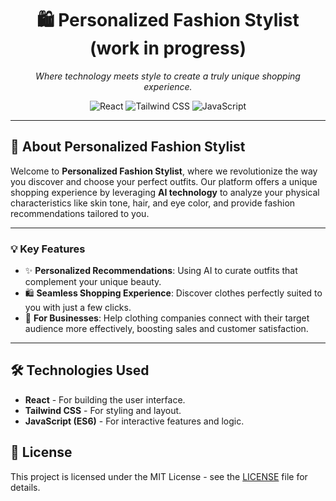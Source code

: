 <div align="center">
  <h1>🛍️ Personalized Fashion Stylist (work in progress)</h1>
  <p>
    <i>Where technology meets style to create a truly unique shopping experience.</i>
  </p>

  <p>
    <img alt="React" src="https://img.shields.io/badge/React-16.13.1-61DAFB?logo=react&logoColor=white&style=for-the-badge" />
    <img alt="Tailwind CSS" src="https://img.shields.io/badge/TailwindCSS-2.0-38B2AC?logo=tailwind-css&logoColor=white&style=for-the-badge" />
    <img alt="JavaScript" src="https://img.shields.io/badge/JavaScript-ES6+-F7DF1E?logo=javascript&logoColor=black&style=for-the-badge" />
  </p>
</div>

---

## 🌟 About Personalized Fashion Stylist

Welcome to **Personalized Fashion Stylist**, where we revolutionize the way you discover and choose your perfect outfits. Our platform offers a unique shopping experience by leveraging **AI technology** to analyze your physical characteristics like skin tone, hair, and eye color, and provide fashion recommendations tailored to you.

---

### 💡 Key Features

- ✨ **Personalized Recommendations**: Using AI to curate outfits that complement your unique beauty.
- 🛍️ **Seamless Shopping Experience**: Discover clothes perfectly suited to you with just a few clicks.
- 🤝 **For Businesses**: Help clothing companies connect with their target audience more effectively, boosting sales and customer satisfaction.

---

## 🛠️ Technologies Used
- **React** - For building the user interface.
- **Tailwind CSS** - For styling and layout.
- **JavaScript (ES6)** - For interactive features and logic.

## 📜 License
This project is licensed under the MIT License - see the [LICENSE](LICENSE) file for details.
